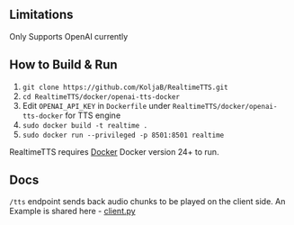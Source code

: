 ## Limitations
Only Supports OpenAI currently

## How to Build & Run
1. ```git clone https://github.com/KoljaB/RealtimeTTS.git```
2. ```cd RealtimeTTS/docker/openai-tts-docker```
3. Edit ```OPENAI_API_KEY``` in ```Dockerfile``` under ```RealtimeTTS/docker/openai-tts-docker``` for TTS engine
3. ```sudo docker build -t realtime .```
4. ```sudo docker run --privileged -p 8501:8501 realtime```

RealtimeTTS requires [Docker](https://www.docker.com/) Docker version 24+ to run.

## Docs
```/tts``` endpoint sends back audio chunks to be played on the client side. An Example is shared here - [client.py](https://github.com/KoljaB/RealtimeTTS/blob/master/example_fast_api/client.py)
